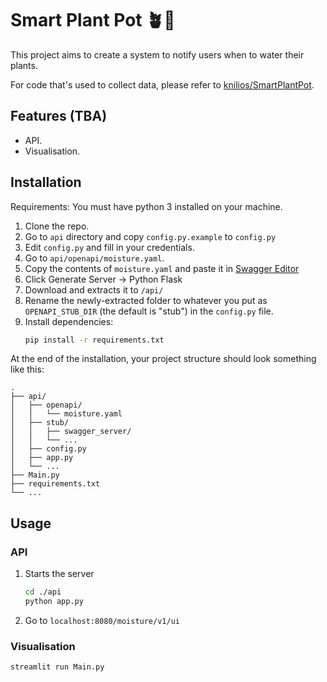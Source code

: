# Smart Plant Pot 🪴🌊
This project aims to create a system to notify users when to water their plants.

For code that's used to collect data, please refer to [knilios/SmartPlantPot](https://github.com/knilios/SmartPlantPot).

## Features (TBA)
- API.
- Visualisation.

## Installation
Requirements: You must have python 3 installed on your machine.
1. Clone the repo.
1. Go to `api` directory and copy `config.py.example` to `config.py`
1. Edit `config.py` and fill in your credentials.
1. Go to `api/openapi/moisture.yaml`.
1. Copy the contents of `moisture.yaml` and paste it in [Swagger Editor](https://editor.swagger.io/)
1. Click Generate Server -> Python Flask
1. Download and extracts it to `/api/`
1. Rename the newly-extracted folder to whatever you put as `OPENAPI_STUB_DIR` (the default is "stub") in the `config.py` file.
1. Install dependencies:
    ```bash
    pip install -r requirements.txt
    ```

At the end of the installation, your project structure should look something like this:

```
.
├── api/
│   ├── openapi/
│   │   └── moisture.yaml
│   ├── stub/
│   │   ├── swagger_server/
│   │   └── ...
│   ├── config.py
│   ├── app.py
│   └── ...
├── Main.py
├── requirements.txt
└── ...
```

## Usage
### API
1. Starts the server
    ```bash
    cd ./api
    python app.py
    ```
2. Go to `localhost:8080/moisture/v1/ui`

### Visualisation
```bash
streamlit run Main.py
```
